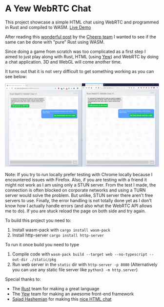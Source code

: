 # A Yew WebRTC Chat

This project showcase a simple HTML chat using WebRTC and programmed in Rust and compiled to WASM. [Live Demo](https://codec-abc.github.io/Rust-WebRTC-p2p-Chat/)

After reading this [wonderful post](https://medium.com/leaningtech/porting-a-c-multiplayer-game-to-the-web-with-cheerp-webrtc-and-firebase-29fbbc62c5ca) by the [Cheerp team](https://leaningtech.com/pages/cheerp.html)
I wanted to see if the same can be done with "pure" Rust using WASM.

Since doing a game from scratch was too complicated as a first step I aimed to just play along with Rust, HTML (using [Yew](https://github.com/yewstack/yew)) and WebRTC by doing a chat application. 3D and WebGL will come another time.

It turns out that it is not very difficult to get something working as you can see below:

![demo](demo.gif)

Note: If you try to run locally prefer testing with Chrome locally because I encountered issues with Firefox. 
Also, if you are testing with a friend it might not work as I am using only a STUN server. From the test I made, the connection is often blocked on corporate networks and using a TURN server would solve the problem. But unlike, STUN server there aren't free servers to use.
Finally, the error handling is not totally done yet as I don't know how I actually handle errors (and also what the WebRTC API allows me to do). If you are stuck reload the page on both side and try again.

To build this project you need to:
1. Install wasm-pack with ``cargo install wasm-pack``
2. Install http-server ``cargo install http-server``

To run it once build you need to type
1. Compile code with ``wasm-pack build --target web --no-typescript --out-dir ./static/pkg``
2. Run web server in the ``static`` dir with ``http-server -p 8080`` (Alternatively you can use any static file server like ``python3 -m http.server``)

Special thanks to:
* The [Rust](https://www.rust-lang.org/) team for making a great language
* The [Yew](https://github.com/yewstack/yew) team for making an awesome front-end framework
* [Sajad Hashemian](https://github.com/sajadhsm?tab=repositories) for making this [nice HTML chat](https://codepen.io/sajadhsm/pen/odaBdd) 